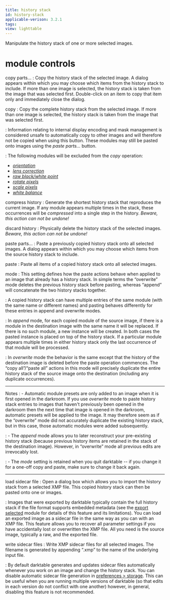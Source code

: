 ```yaml
---
title: history stack
id: history-stack
applicable-verison: 3.2.1
tags: 
view: lighttable
---
```


Manipulate the history stack of one or more selected images.

# module controls

copy parts...
: Copy the history stack of the selected image. A dialog appears within which you may choose which items from the history stack to include. If more than one image is selected, the history stack is taken from the image that was selected first. Double-click on an item to copy that item only and immediately close the dialog.

copy
: Copy the complete history stack from the selected image. If more than one image is selected, the history stack is taken from the image that was selected first.

: Information relating to internal display encoding and mask management is considered unsafe to automatically copy to other images and will therefore not be copied when using this button. These modules may still be pasted onto images using the _paste parts..._ button. 

: The following modules will be excluded from the _copy_ operation:

 - [_orientation_](../../processing-modules/orientation.md)
 - [_lens correction_](../../processing-modules/lens-correction.md)
 - [_raw black/white point_](../../processing-modules/raw-black-white-point.md)
 - [_rotate pixels_](../../processing-modules/rotate-pixels.md)
 - [_scale pixels_](../../processing-modules/scale-pixels.md)
 - [_white balance_](../../processing-modules/white-balance.md)

compress history
: Generate the shortest history stack that reproduces the current image. If any module appears multiple times in the stack, these occurrences will be _compressed_ into a single step in the history. _Beware, this action can not be undone!_

discard history
: Physically delete the history stack of the selected images. _Beware, this action can not be undone!_

paste parts...
: Paste a previously copied history stack onto all selected images. A dialog appears within which you may choose which items from the source history stack to include.

paste
: Paste all items of a copied history stack onto all selected images.

mode
: This setting defines how the paste actions behave when applied to an image that already has a history stack. In simple terms the “overwrite” mode deletes the previous history stack before pasting, whereas “append” will concatenate the two history stacks together.

: A copied history stack can have multiple entries of the same module (with the same name or different names) and pasting behaves differently for these entries in append and overwrite modes. 

: In _append_ mode, for each copied module of the source image, if there is a module in the destination image with the same name it will be replaced. If there is no such module, a new instance will be created. In both cases the pasted instance is placed on top of the history stack. If a particular module appears multiple times in either history stack only the last occurrence of that module will be processed.

: In _overwrite_ mode the behavior is the same except that the history of the destination image is deleted before the paste operation commences. The “copy all”/“paste all” actions in this mode will precisely duplicate the entire history stack of the source image onto the destination (including any duplicate occurrences).

---

Notes
: - Automatic module presets are only added to an image when it is first opened in the darkroom. If you use _overwrite_ mode to paste history stack entries to images that haven't previously been opened in the darkroom then the next time that image is opened in the darkroom, automatic presets will be applied to the image. It may therefore seem as if the “overwrite” mode did not accurately duplicate the existing history stack, but in this case, those automatic modules were added subsequently.


: - The _append_ mode allows you to later reconstruct your pre-existing history stack (because previous history items are retained in the stack of the destination image). However, in “overwrite” mode all previous edits are irrevocably lost.


: - The _mode_ setting is retained when you quit darktable -- if you change it for a one-off copy and paste, make sure to change it back again.

---

load sidecar file
: Open a dialog box which allows you to import the history stack from a selected XMP file. This copied history stack can then be pasted onto one or images.

: Images that were exported by darktable typically contain the full history stack if the file format supports embedded metadata (see the [export selected](./export-selected.md) module for details of this feature and its limitations). You can load an exported image as a sidecar file in the same way as you can with an XMP file. This feature allows you to recover all parameter settings if you have accidentally lost or overwritten the XMP file. All you need is the source image, typically a raw, and the exported file.

write sidecar files
: Write XMP sidecar files for all selected images. The filename is generated by appending “.xmp” to the name of the underlying input file.

: By default darktable generates and updates sidecar files automatically whenever you work on an image and change the history stack. You can disable automatic sidecar file generation in [preferences > storage](../../../preferences-settings/storage.md). This can be useful when you are running multiple versions of darktable (so that edits in each version do not conflict with one another) however, in general, disabling this feature is not recommended.
